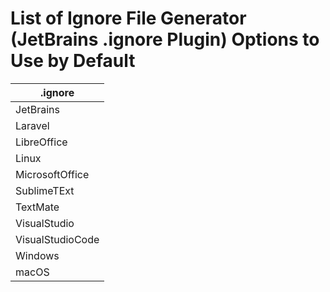 # List of Ignore File Generator (JetBrains .ignore Plugin) Options to Use by Default

|.ignore|
|------|
|JetBrains|
|Laravel|
|LibreOffice|
|Linux|
|MicrosoftOffice|
|SublimeTExt|
|TextMate|
|VisualStudio|
|VisualStudioCode|
|Windows|
|macOS|

